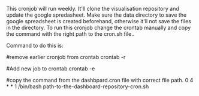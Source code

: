 This cronjob will run weekly. 
It'll clone the visualisation repository and update the google spredasheet.
Make sure the data directory to save the google spreadsheet is created beforehand, otherwise it'll not save the files in the directory.
To run this cronjob change the crontab manually and copy the command with the right path to the cron.sh file..

Command to do this is:

#remove earlier cronjob from crontab
crontab -r

#Add new job to crontab
crontab -e

#copy the command from the dashbpard.cron file with correct file path.
0 4 * * 1 /bin/bash path-to-the-dashboard-repository-cron.sh
